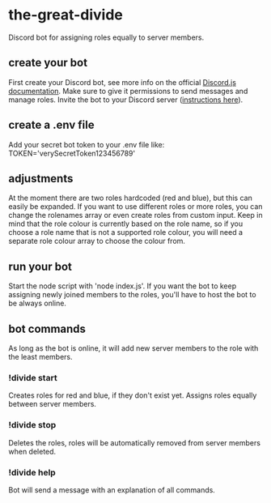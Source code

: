 # the-great-divide

Discord bot for assigning roles equally to server members.

## create your bot

First create your Discord bot, see more info on the official [Discord.js documentation](https://discordjs.guide/preparations/setting-up-a-bot-application.html#creating-your-bot). Make sure to give it permissions to send messages and manage roles.
Invite the bot to your Discord server ([instructions here](https://discordjs.guide/preparations/adding-your-bot-to-servers.html#bot-invite-links)).

## create a .env file

Add your secret bot token to your .env file like:
TOKEN='verySecretToken123456789'

## adjustments

At the moment there are two roles hardcoded (red and blue), but this can easily be expanded. If you want to use different roles or more roles, you can change the rolenames array or even create roles from custom input. Keep in mind that the role colour is currently based on the role name, so if you choose a role name that is not a supported role colour, you will need a separate role colour array to choose the colour from.

## run your bot

Start the node script with 'node index.js'. If you want the bot to keep assigning newly joined members to the roles, you'll have to host the bot to be always online.

## bot commands

As long as the bot is online, it will add new server members to the role with the least members.

### !divide start

Creates roles for red and blue, if they don't exist yet. Assigns roles equally between server members.

### !divide stop

Deletes the roles, roles will be automatically removed from server members when deleted.

### !divide help

Bot will send a message with an explanation of all commands.

